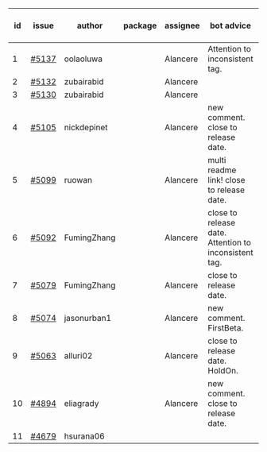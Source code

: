 | id | issue | author | package | assignee | bot advice | created date of issue | target release date | date from target |
| ------ | ------ | ------ | ------ | ------ | ------ | ------ | ------ | :-----: |
| 1 | [#5137](https://github.com/Azure/sdk-release-request/issues/5137) | oolaoluwa |  | Alancere | Attention to inconsistent tag. | 04-16 | 05-24 |  |
| 2 | [#5132](https://github.com/Azure/sdk-release-request/issues/5132) | zubairabid |  | Alancere |  | 04-12 | 05-24 |  |
| 3 | [#5130](https://github.com/Azure/sdk-release-request/issues/5130) | zubairabid |  | Alancere |  | 04-12 | 05-24 |  |
| 4 | [#5105](https://github.com/Azure/sdk-release-request/issues/5105) | nickdepinet |  | Alancere | new comment. close to release date. | 04-01 | 04-26 | 2 |
| 5 | [#5099](https://github.com/Azure/sdk-release-request/issues/5099) | ruowan |  | Alancere | multi readme link! close to release date. | 04-01 | 04-26 | 2 |
| 6 | [#5092](https://github.com/Azure/sdk-release-request/issues/5092) | FumingZhang |  | Alancere | close to release date. Attention to inconsistent tag. | 03-27 | 04-26 | 2 |
| 7 | [#5079](https://github.com/Azure/sdk-release-request/issues/5079) | FumingZhang |  | Alancere | close to release date. | 03-25 | 04-26 | 2 |
| 8 | [#5074](https://github.com/Azure/sdk-release-request/issues/5074) | jasonurban1 |  | Alancere | new comment. FirstBeta. | 03-22 | 05-24 |  |
| 9 | [#5063](https://github.com/Azure/sdk-release-request/issues/5063) | alluri02 |  | Alancere | close to release date. HoldOn. | 03-20 | 04-26 | 2 |
| 10 | [#4894](https://github.com/Azure/sdk-release-request/issues/4894) | eliagrady |  | Alancere | new comment. close to release date. | 01-18 | 04-26 | 2 |
| 11 | [#4679](https://github.com/Azure/sdk-release-request/issues/4679) | hsurana06 |  |  |  | 10-23 |  | 0 |
